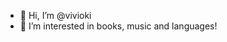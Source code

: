 - 👋 Hi, I’m @vivioki
- 👀 I’m interested in books, music and languages!

<!---
vivioki/vivioki is a ✨ special ✨ repository because its `README.md` (this file) appears on your GitHub profile.
You can click the Preview link to take a look at your changes.
--->
